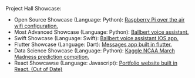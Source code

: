 Project Hall Showcase:

  - Open Source Showcase (Language: Python): [Raspberry Pi over the air wifi configuration.](https://github.com/seesi8/OTA-Wifi-Configuration)
  - Most Advanced Showcase (Language: Python): [Ballbert voice assistant.](https://github.com/Ballbert-LLC/ballbert)
  - Swift Showcase (Language: Swift): [Ballbert voice assistant IOS app.](https://github.com/seesi8/Ballbert_IOS)
  - Flutter Showcase (Language: Dart): [Messages app built in flutter.](https://github.com/seesi8/messages)
  - Data Science Showcase (Language: Python): [Kaggle NCAA March Madness prediction compition.](https://www.kaggle.com/code/samuelliebert/mmfinal/output)
  - React Showcawse (Language: Javascript): [Portfolio website built in React. (Out of Date)](https://github.com/seesi8/portfolio)


<!---
seesi8/seesi8 is a ✨ special ✨ repository because its `README.md` (this file) appears on your GitHub profile.
You can click the Preview link to take a look at your changes.
--->
